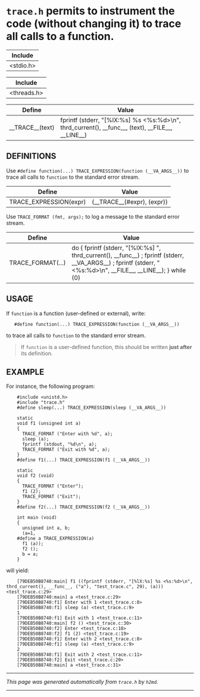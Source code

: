 # `trace.h` permits to instrument the code (without changing it) to trace all calls to a function.



| Include |
| - |
| <stdio.h> |


| Include |
| - |
| <threads.h> |


| Define | Value |
| - | - |
| \_\_TRACE\_\_(text) | fprintf (stderr, "[%lX:%s] %s <%s:%d>\\n", thrd\_current(), \_\_func\_\_, (text), \_\_FILE\_\_, \_\_LINE\_\_) |

## DEFINITIONS
Use `#define function(...) TRACE_EXPRESSION(function (__VA_ARGS__))` to trace all calls to `function` to the standard error stream.



| Define | Value |
| - | - |
| TRACE\_EXPRESSION(expr) | (\_\_TRACE\_\_(#expr), (expr)) |

Use `TRACE_FORMAT (fmt, args);` to log a message to the standard error stream.



| Define | Value |
| - | - |
| TRACE\_FORMAT(...) | do { fprintf (stderr, "[%lX:%s] ", thrd\_current(), \_\_func\_\_) ; fprintf (stderr, \_\_VA\_ARGS\_\_) ; fprintf (stderr, " <%s:%d>\\n", \_\_FILE\_\_, \_\_LINE\_\_); } while (0) |


## USAGE
If `function` is a function (user-defined or external), write:

	   #define function(...) TRACE_EXPRESSION(function (__VA_ARGS__))

to trace all calls to `function` to the standard error stream.


> If `function` is a user-defined function, this should be written **just after** its definition.



## EXAMPLE
For instance, the following program:

	    #include <unistd.h>
	    #include "trace.h"
	    #define sleep(...) TRACE_EXPRESSION(sleep (__VA_ARGS__))

	    static
	    void f1 (unsigned int a)
	    {
	      TRACE_FORMAT ("Enter with %d", a);
	      sleep (a);
	      fprintf (stdout, "%d\n", a);
	      TRACE_FORMAT ("Exit with %d", a);
	    }
	    #define f1(...) TRACE_EXPRESSION(f1 (__VA_ARGS__))

	    static
	    void f2 (void)
	    {
	      TRACE_FORMAT ("Enter");
	      f1 (2);
	      TRACE_FORMAT ("Exit");
	    }
	    #define f2(...) TRACE_EXPRESSION(f2 (__VA_ARGS__))

	    int main (void)
	    {
	      unsigned int a, b;
	      (a=1,
	    #define a TRACE_EXPRESSION(a)
	      f1 (a));
	      f2 ();
	      b = a;
	    }

will yield:

	    [79DEB50B8740:main] f1 ((fprintf (stderr, "[%lX:%s] %s <%s:%d>\n", thrd_current(), __func__, ("a"), "test_trace.c", 29), (a))) <test_trace.c:29>
	    [79DEB50B8740:main] a <test_trace.c:29>
	    [79DEB50B8740:f1] Enter with 1 <test_trace.c:8>
	    [79DEB50B8740:f1] sleep (a) <test_trace.c:9>
	    1
	    [79DEB50B8740:f1] Exit with 1 <test_trace.c:11>
	    [79DEB50B8740:main] f2 () <test_trace.c:30>
	    [79DEB50B8740:f2] Enter <test_trace.c:18>
	    [79DEB50B8740:f2] f1 (2) <test_trace.c:19>
	    [79DEB50B8740:f1] Enter with 2 <test_trace.c:8>
	    [79DEB50B8740:f1] sleep (a) <test_trace.c:9>
	    2
	    [79DEB50B8740:f1] Exit with 2 <test_trace.c:11>
	    [79DEB50B8740:f2] Exit <test_trace.c:20>
	    [79DEB50B8740:main] a <test_trace.c:31>

	

-----

*This page was generated automatically from `trace.h` by `h2md`.*

-----

